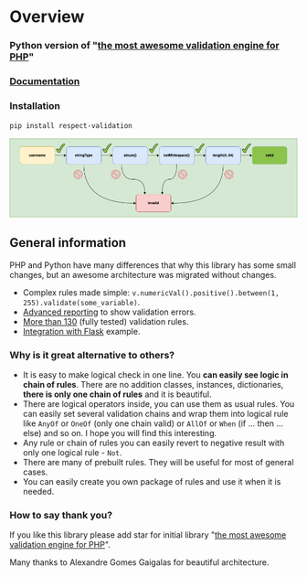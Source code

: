 # Overview

### Python version of "[the most awesome validation engine for PHP](https://github.com/Respect/Validation)"

### [Documentation](https://gurkin33.github.io/respect_validation/)

### Installation

```bash
pip install respect-validation
```

<p align="center">
  <img src="./logo_schema_slim.png" />
</p>

## General information

PHP and Python have many differences that why this library has some small changes, but an awesome architecture was migrated without changes.

- Complex rules made simple: `v.numericVal().positive().between(1, 255).validate(some_variable)`.
- [Advanced reporting](feature-guide.md#getting-all-messages-as-a-dict) to show validation errors.
- [More than 130](list-of-rules.md) (fully tested) validation rules.
- [Integration with Flask](./flask%20integration/2_simple_flask.md) example.

### Why is it great alternative to others?

- It is easy to make logical check in one line. You __can easily see logic 
in chain of rules__. There are no addition classes, instances, 
dictionaries, __there is only one chain of rules__ and it is 
beautiful.
- There are logical operators inside, you can use them as usual rules. 
You can easily set several validation chains and wrap them into 
logical rule like `AnyOf` or `OneOf` (only one chain valid) or 
`AllOf` or `When` (if ... then ... else) and so on. I hope you will 
find this interesting.
- Any rule or chain of rules you can easily revert to negative result 
with only one logical rule - `Not`.
- There are many of prebuilt rules. They will be useful for most of 
general cases.
- You can easily create you own package of rules and use it when it is 
needed.

### How to say thank you?

If you like this library please add star for initial library 
"[the most awesome validation engine for PHP](https://github.com/Respect/Validation)".

Many thanks to Alexandre Gomes Gaigalas for beautiful architecture.